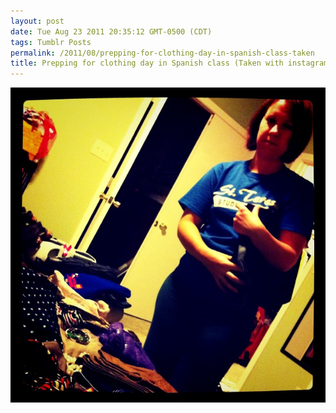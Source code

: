 ```yaml
---
layout: post
date: Tue Aug 23 2011 20:35:12 GMT-0500 (CDT)
tags: Tumblr Posts
permalink: /2011/08/prepping-for-clothing-day-in-spanish-class-taken
title: Prepping for clothing day in Spanish class (Taken with instagram)
---
```


![](/public/assets/tumblr/tumblr_lqeseoiNhP1qa4klho1_1280.jpg)
